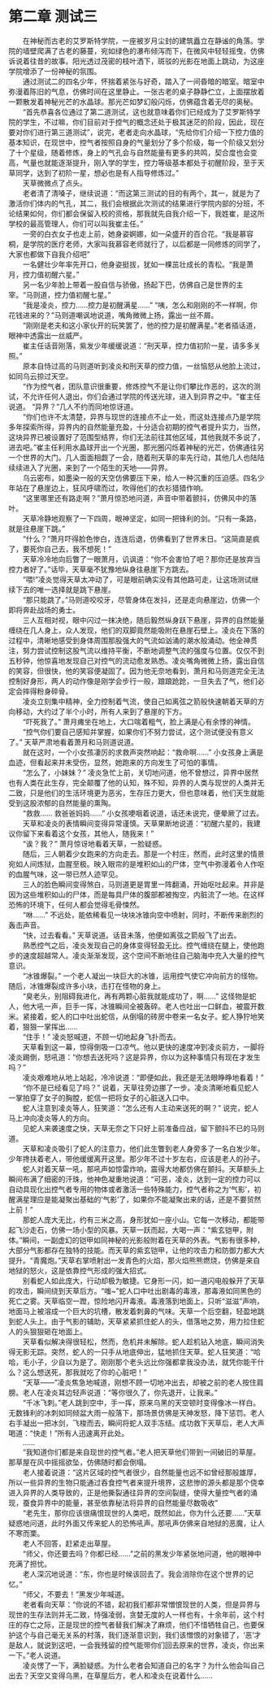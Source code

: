 # 第二章 测试三

&emsp;&emsp;在神秘而古老的艾罗斯特学院，一座被岁月尘封的建筑矗立在静谧的角落。学院的墙壁爬满了古老的藤蔓，宛如绿色的瀑布倾泻而下，在微风中轻轻摇曳，仿佛诉说着往昔的故事。阳光透过茂密的枝叶洒下，斑驳的光影在地面上跳动，为这座学院增添了一份神秘的氛围。  
&emsp;&emsp;通过测试二的四名少年，怀揣着紧张与好奇，踏入了一间昏暗的暗室。暗室中弥漫着陈旧的气息，仿佛时间在这里静止。一张古老的桌子静静伫立，上面摆放着一颗散发着神秘光芒的水晶球。那光芒如梦幻般闪烁，仿佛蕴含着无尽的奥秘。  
&emsp;&emsp;“首先恭喜各位通过了第二道测试，这也就意味着你们已经成为了艾罗斯特学院的学生，不过嘛，你们目前对于控气的概念还处于极其迷茫的阶段，因此，现在要对你们进行第三道测试”，说完，老者走向水晶球，“先给你们介绍一下控力值的基本知识，在现世中，控气者按照自身的气量划分了多个阶级，每一个阶级又划分了十个星级，随着修炼，身上的气孔会与自然能量有更多的共鸣，契合度也会变高，气量也就能逐渐提升，刚入学的学生，控力等级基本都处于初醒阶段，至于天草同学，达到了初阶一星，想必也是有人指导修炼过。”  
&emsp;&emsp;天草微微点了点头。  
&emsp;&emsp;老者清了清嗓子，继续说道：“而这第三测试的目的有两个，其一，就是为了激活你们体内的气孔，其二，我们会根据此次测试的结果进行学院内部的分班，不论结果如何，你们都会保留入校的资格，那我就先自我介绍一下，我姓崔，是这所学校的最高管理人，你们可以叫我崔主任。”  
&emsp;&emsp;一旁的白衣女子也走上前，她身姿婀娜，如一朵盛开的百合花。“我是慕容桐，是学院的医疗老师，大家叫我慕容老师就行了，以后都是一同修炼的同学了，大家也都做下自我介绍吧”  
&emsp;&emsp;一名健壮少年率先开口，他身姿挺拔，犹如一棵茁壮成长的青松。“我是萧月，控力值初醒六星。”  
&emsp;&emsp;另一名少年脸上带着一股自信与骄傲，扬起下巴，仿佛自己是世界的主宰。“马则道，控力值初醒七星。”  
&emsp;&emsp;“我是凌炎，控力……控力是初醒满星……”
“咦，怎么和刚刚的不一样啊，你花钱进来的？”马则道嘲讽地说道，嘴角微微上扬，露出一丝不屑。  
&emsp;&emsp;“刚刚是老夫和这小家伙开的玩笑罢了，他的控力是初醒满星。”老者插话道，眼神中透露出一丝威严。  
&emsp;&emsp;崔主任话音刚落，紫发少年缓缓说道：“刑天草，控力值初阶一星，请多多关照。”  
&emsp;&emsp;原本自恃过高的马则道听到凌炎和刑天草的控力值，一丝恼怒从他脸上流过，如同乌云掠过天空。  
&emsp;&emsp;“作为控气者，团队意识很重要，修炼控气不是让你们攀比作恶的，这次的测试，不允许任何人退出，你们会通过学院的传送光球，进入到异界之中。"崔主任说道。
“异界？”几人不约而同地惊讶道。  
&emsp;&emsp;“你们也许不太清楚，异界与现世的连接点不止一处，而这处连接点乃是学院多年探索所得，异界内的自然能量充盈，十分适合初期的控气者提升实力，当然，这块异界已被设置好了范围型结界，你们无法前往其他区域，其他我就不多说了，进去吧。”崔主任利用水晶球开出一个光圈，那光圈闪烁着神秘的光芒，仿佛通往另一个世界的大门。几人面面相觑了一会，随着刑天草的率先行动，其他几人也陆陆续续进入了光圈，来到了一个陌生的天地——异界。  
&emsp;&emsp;乌云密布，如墨染一般的天空仿佛要压下来，给人一种沉重的压迫感。四名少年站在了悬崖边上，狂风呼啸而过，吹得他们的衣衫猎猎作响。  
&emsp;&emsp;“这里哪里还有路走啊？”萧月惊恐地问道，声音中带着颤抖，仿佛风中的落叶。  
&emsp;&emsp;天草冷静地观察了一下四周，眼神坚定，如同一把锋利的剑。“只有一条路，就是往悬崖下跳。”  
&emsp;&emsp;“什么？”萧月吓得脸色惨白，连连后退，仿佛看到了世界末日。“这简直是疯了，要死你自己去，我不想死！”  
&emsp;&emsp;天草冷冷地向后瞥了一眼萧月，讥讽道：“你不会害怕了吧？那你还是放弃当控力者好了。”话毕，天草毫不犹豫地纵身往悬崖下方跳去。  
&emsp;&emsp;“喂!”凌炎觉得天草太冲动了，可是眼前确实没有其他路可走，让这场测试继续下去的唯一选择就是跳下悬崖。  
&emsp;&emsp;“那只能跳了。”马则道咬咬牙，尽管身体在发抖，还是走向悬崖边，仿佛一个即将奔赴战场的勇士。  
&emsp;&emsp;三人互相对视，眼中闪过一抹决绝，随后毅然纵身跃下悬崖，异界的自然能量缠绕在几人身上，众人发现，他们的双脚竟然能吸附在悬崖石壁上。凌炎在下落的过程中，清晰地感受到身体周围那股强大的气流如汹涌的潮水般涌动。他全神贯注，努力尝试控制这股气流以维持平衡，不断地调整气流的强度与位置。仅仅不到五秒钟，他惊喜地发现自己对控气的流动愈发熟悉。凌炎嘴角微微上扬，露出自信的笑容，但很快，他的笑容便凝固了。因为他无奈地看到，萧月和马则道完全无法控制好身形，两人的动作像是刚学会步行一般，踉踉跄跄，一旦失去了气，他们必定会摔得粉身碎骨。  
&emsp;&emsp;凌炎立刻集中精神，全力控制着气流，使自己如离弦之箭般快速朝着天草的方向移动，大约过了半个小时，所有人来到了悬崖的下方。  
&emsp;&emsp;“吓死我了。” 萧月瘫坐在地上，大口喘着粗气，脸上满是心有余悸的神情。  
&emsp;&emsp;“控气你们要自己感知并掌握，如果你们不努力尝试，这个测试便没有意义了。” 天草严肃地看着萧月和马则道说道。  
&emsp;&emsp;就在这时，一个小女孩凄厉的求救声突然响起：“救命啊……” 小女孩身上满是血迹，但看起来并未受伤，显然，她跑来的方向发生了可怕的事情。  
&emsp;&emsp;“怎么了，小妹妹？” 凌炎急忙上前，关切地问道，他不曾想过，异界中居然也有人类在此生存，完全颠覆了他的认知，殊不知，异界的人类与现世的人类并无二致，只是他们的生活环境更为恶劣，生存压力更大，但也意味着，他们天生就能受到这股浓郁的自然能量的熏陶。  
&emsp;&emsp;“救救…… 救爸爸妈妈……” 小女孩哽咽着说道，话还未说完，便晕厥了过去。  
&emsp;&emsp;天草和凌炎的表情瞬间变得异常谨慎。天草果断地说道：“初醒六星的，我建议你留下来看着这个女孩，其他人，随我来！”   
&emsp;&emsp;“诶？我？” 萧月惊讶地看着天草，一脸疑惑。  
&emsp;&emsp;随后，三人朝着少女跑来的方向走去。那是一个村庄，然而，此时这里的情景宛如人间炼狱，血腥至极。映入眼帘的是堆积如山的尸体，空气中弥漫着令人作呕的血腥气味，这一带已然人迹罕见。  
&emsp;&emsp;三人的脸色瞬间变得煞白，马则道更是胃里一阵翻涌，开始呕吐起来。并非是因为这些堆积如山的尸体，而是每具尸体的腹部都被掏空，内脏流了一地。在这样恐怖的环境下，任何人都会觉得毛骨悚然。  
&emsp;&emsp;“咻……” 不远处，能依稀看见一块块冰锥向空中喷射，同时，不断传来剧烈的轰击声音。  
&emsp;&emsp;“快，过去看看。” 天草说道。话音未落，他便如离弦之箭般飞了出去。  
&emsp;&emsp;熟悉控气之后，凌炎发现自己的身体变得轻盈无比。控气缠绕在腿上，使他跑步的速度超越常人。凌炎渐渐发现，这个空间不断地往自己脑海中充入大量的控气意识。  
&emsp;&emsp;“冰锥爆裂。” 一个老人凝出一块巨大的冰锥，运用控气使它冲向前方的怪物。随后，冰锥爆裂成许多小块，击打在怪物的身上。  
&emsp;&emsp;“臭老头，别阻碍我进化，再有两颗心脏我就能成功了，啊……” 这怪物是蛇人，他大吼一声，巨手一挥，冰锥瞬间全被轰碎。老人也吐出一口鲜血，被震开数米。紧接着，蛇人的口中吐出蛇信，从倒塌的砖房中卷来一名女子。蛇人狰狞地笑着，狠狠一掌挥出……  
&emsp;&emsp;“住手！” 凌炎怒喊道，不顾一切地起身飞扑而去。  
&emsp;&emsp;天草看到这一幕，惊得倒吸一口凉气。他以更快的速度冲到凌炎前方，一脚将凌炎踢倒，怒吼道：“你想去送死吗？这是异界，你以为这种事情只有现在才发生吗？”  
&emsp;&emsp;凌炎艰难地从地上站起，冷冷说道：“即便如此，我还是无法眼睁睁地看着！”  
&emsp;&emsp;“你不是已经看见了吗？” 说着，天草往旁边挪了一步。凌炎清晰地看见蛇人一掌拍穿了女子的胸膛，蛇信一把将女子的心脏送入口中。  
&emsp;&emsp;蛇人注意到凌炎等人，狂笑道：“怎么还有人主动来送死的啊？” 说完，蛇人马上冲向凌炎等人的方向。    
&emsp;&emsp;见蛇人来袭速度之快，天草无奈之下只好上前准备应战，留下颤抖不已的马则道。  
&emsp;&emsp;天草和凌炎吸引了蛇人的注意力，他们此生瞥到老人身旁多了一名白发少年。少年搀扶着老人，带他缓缓离开这里。那少年不过十岁左右，应该是老人的孙子。  
&emsp;&emsp;蛇人对着天草一吼，那吼声如惊雷炸响，震得大地都仿佛在颤抖。天草额头上瞬间布满了细密的汗珠，他神色凝重地说道：“可恶，凌炎，达到一定的控力可以自动具现化出控气者专用的物体或者激活一些特殊能力，控气者称之为‘气影’，初醒满星理应是能凝聚出基础的‘气影’了，如果你不能凝聚出来的话，还是不要贸然上前！”  
&emsp;&emsp;那蛇人庞大无比，约有三米之高，身形犹如一座小山。它每一次移动，都能带起飞沙走石，仿佛一场小型的风暴。天草一跃而起，大喝一声：“紫玄铠甲，附体。”瞬间，一副虚幻的铠甲如同神秘的光影般附着在天草的外表。气影有很多种，大部分气影都存在独特的技能。而天草的紫玄铠甲，让他的攻击力和防御力都大大提升。“青魔炮。”天草右掌喷射出一发青色的火焰，那火焰熊熊燃烧，仿佛是来自地狱的怒火，这是依靠控气形成的强大招式。  
&emsp;&emsp;别看蛇人如此庞大，行动却极为敏捷。它身形一闪，如一道闪电般躲开了天草的攻击，瞬间绕到天草后方。“嗤~”蛇人口中吐出剧毒的毒液，那毒液如同黑色的死亡之雾。天草临空一蹬，惊险地闪开毒液。毒液落到地面上，只听“滋滋”声响，地面马上被溶成一个巨大的坑槽，散发着刺鼻的气味。天草一个后空翻，轻盈地跳到蛇人头上。由于气影的辅助，天草紧紧抓住蛇人的头，借落地之势，用力拉住蛇人的头狠狠砸在地面上。  
&emsp;&emsp;天草看似解决得很轻松，然而，危机并未解除。蛇人趁机钻入地底，瞬间消失得无影无踪。突然，蛇人的一只手从地底伸出，猛地抓住天草。蛇人狂笑道：“哈哈，毛小子，少自以为是了。刚刚那个老头远比你强都拿我没办法，就凭你能干什么？这么想送死，那我就吃了你的心脏吧！”  
&emsp;&emsp;“天草——”凌炎焦急地喊道，刚想不顾一切地冲出去，却被之前的老人按住肩膀。老人在凌炎耳边轻声说道：“等你很久了，你先退开，让我来。”  
&emsp;&emsp;“千冰飞刺。”老人跳到空中，手一挥，原来乌黑的天空顿时变得像冰一样白。无数锋利的冰刺如同倾盆大雨一般落下，那场景仿佛是天神发怒，降下惩罚。老人右手凝出一把冰剑，飞梭而去，瞬间将蛇人双手冻结。成功救下天草后，老人大声喝道：“快走！”所有人迅速离开此处。  
&emsp;&emsp;……  
&emsp;&emsp;“我知道你们都是来自现世的控气者。”老人把天草他们带到一间破旧的草屋。那草屋在风中摇摇欲坠，仿佛随时都会倒塌。  
&emsp;&emsp;老人接着说道：“这片区域的控气者很少，自然能量也远不如曾经那般雄厚，所以一些异界的生物只能通过吞食控气者来提升境界，这悲惨的源头都是那个侥幸进入异界的人类导致的，正是他撕裂通往异界的空间裂缝，使得大量控气者的涌现，蚕食异界中的能量，甚至依靠秘法将异界的自然能量尽数吸收”  
&emsp;&emsp;“老先生，那你应该很痛恨现世的人类吧，既然如此，你为什么还要……”天草疑惑地问道，此时外面又传来蛇人的恐怖吼声。那吼声仿佛来自地狱的恶魔，让人不寒而栗。  
&emsp;&emsp;老人不回答，赶紧走出草屋。  
&emsp;&emsp;“师父，你还要去吗？你都已经……”之前的黑发少年紧张地问道，他的眼神中充满了担忧。  
&emsp;&emsp;老人深沉地说道：“东，你也是时候该回去了。我会消除你在这个世界的记忆。”  
&emsp;&emsp;“师父，不要去！”黑发少年喊道。  
&emsp;&emsp;老者看向天草：“你说的不错，起初我们都非常憎恨现世的人类，但是异界与现世的生存法则并无二致，恃强凌弱，贪婪无度的人一样也有，十余年前，这个村庄的存亡之际，正是现世的控气者替我们解决了麻烦，他们不惜牺牲自己，也要保护这个与自己毫无关系的村落，我们逐渐意识到，我们该憎恨的对象错了，‘恶’才是敌人，就说到这吧，一会我残留的控气能带你们回去原来的世界，凌炎，你出来一下。”老人说道。  
&emsp;&emsp;凌炎愣了一下，满脸疑惑。为什么老者会知道自己的名字？为什么他会叫自己出去？天空又变得乌黑，在草屋后方，老人和凌炎在说着什么……